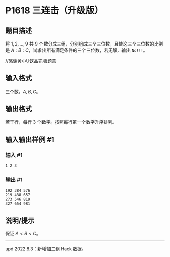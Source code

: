 # P1618 三连击（升级版）

## 题目描述

将 $1, 2,\ldots, 9$ 共 $9$ 个数分成三组，分别组成三个三位数，且使这三个三位数的比例是 $A:B:C$，试求出所有满足条件的三个三位数，若无解，输出 `No!!!`。


//感谢黄小U饮品完善题意

## 输入格式

三个数，$A,B,C$。

## 输出格式

若干行，每行 $3$ 个数字。按照每行第一个数字升序排列。

## 输入输出样例 #1

### 输入 #1

```
1 2 3
```

### 输出 #1

```
192 384 576
219 438 657
273 546 819
327 654 981
```

## 说明/提示

保证 $A<B<C$。

---

$\text{upd 2022.8.3}$：新增加二组 Hack 数据。
